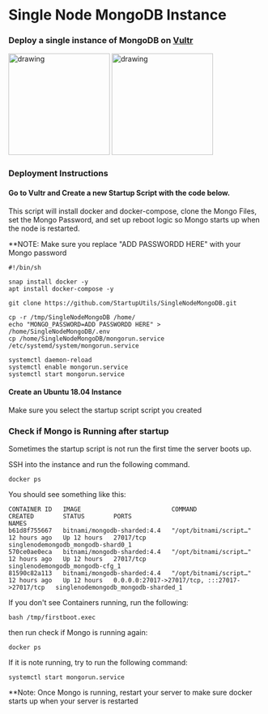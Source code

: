 # Single Node MongoDB Instance

### Deploy a single instance of MongoDB on [Vultr](https://my.vultr.com/)

<img src="https://encrypted-tbn0.gstatic.com/images?q=tbn:ANd9GcTZONviYpvlwUX9mo0d1X1aH9k0IUAVTF-DRzZ4qQLleZI9l6qLVOOF9SfskTzN8JnA0g&usqp=CAU" alt="drawing" width="200"/> <img src="https://webassets.mongodb.com/_com_assets/cms/mongodb_logo1-76twgcu2dm.png" alt="drawing" width="200"/>

### Deployment Instructions
#### Go to Vultr and Create a new Startup Script with the code below.
This script will install docker and docker-compose, clone the Mongo Files, set the Mongo Password, and set up reboot logic so Mongo starts up when the node is restarted. 

**NOTE: Make sure you replace "ADD PASSWORDD HERE" with your Mongo password
```
#!/bin/sh

snap install docker -y
apt install docker-compose -y

git clone https://github.com/StartupUtils/SingleNodeMongoDB.git

cp -r /tmp/SingleNodeMongoDB /home/
echo "MONGO_PASSWORD=ADD PASSWORDD HERE" > /home/SingleNodeMongoDB/.env
cp /home/SingleNodeMongoDB/mongorun.service /etc/systemd/system/mongorun.service

systemctl daemon-reload
systemctl enable mongorun.service
systemctl start mongorun.service
```

#### Create an Ubuntu 18.04 Instance
Make sure you select the startup script script you created
  
### Check if Mongo is Running after startup
Sometimes the startup script is not run the first time the server boots up.

SSH into the instance and run the following command.
```
docker ps
```
You should see something like this:
```
CONTAINER ID   IMAGE                         COMMAND                  CREATED        STATUS        PORTS                                           NAMES
b61d8f755667   bitnami/mongodb-sharded:4.4   "/opt/bitnami/script…"   12 hours ago   Up 12 hours   27017/tcp                                       singlenodemongodb_mongodb-shard0_1
570ce0ae0eca   bitnami/mongodb-sharded:4.4   "/opt/bitnami/script…"   12 hours ago   Up 12 hours   27017/tcp                                       singlenodemongodb_mongodb-cfg_1
81590c82a113   bitnami/mongodb-sharded:4.4   "/opt/bitnami/script…"   12 hours ago   Up 12 hours   0.0.0.0:27017->27017/tcp, :::27017->27017/tcp   singlenodemongodb_mongodb-sharded_1

```
If you don't see Containers running, run the following:
```
bash /tmp/firstboot.exec  
```
then run check if Mongo is running again:
```
docker ps 
```
If it is note running, try to run the following command:
```
systemctl start mongorun.service
```
  
**Note: Once Mongo is running, restart your server to make sure docker starts up when your server is restarted
